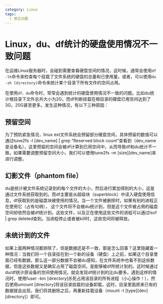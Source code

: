 ```yaml
---
category: Linux
tags:
  - 常见问题
---
```


# Linux，du、df统计的硬盘使用情况不一致问题

在运维Linux服务器时，会碰到需要查看硬盘空间的情况，这时候，通常会使用`df -lh`命令来检查每个挂载了文件系统的硬盘的总量和已使用量，或者，可以使用`du -sh [directory]`命令来统计某个目录下所有文件的空间占用。

在使用`df、du`命令时，常常会遇到统计的硬盘使用情况不一致的问题。比如du统计根目录下文件总共大小为2G，而df判断挂载在根目录的硬盘已用空间达到了3G，20G甚至更多。发生这种情况，有以下三种原因：

## 预留空间

为了预防紧急情况，linux ext文件系统会预留部分硬盘空间，具体预留的数值可以通过tune2fs -l [dev_name] | grep “Reserved block count”查看到（dev_name是设备名），这里预留的空间会被df计算到已用空间中，从而导致df和du统计不一致。如果需要调整预留空间大小，我们可以使用tune2fs -m [size][dev_name]来进行调整。

## 幻影文件（phantom file）

du是统计被文件系统记录到的每个文件的大小，然后进行累加得到的大小，这是通过文件系统获取到的。而df主要是从超级块（superblock）中读入硬盘使用信息，df获取到的是磁盘块被使用的情况。当一个文件被删除时，如果有别的进程正在使用它（占有句柄）， 这个文件将不会被du统计到，但是这个文件被占用的磁盘空间却依然会被df统计到。这些文件，以及正在使用这些文件的进程可以通过lsof | grep deleted查到。当进程停止或者被kill时，这些空间将被释放。

## 未统计到的文件

如果上面两种情况都排除了，但是数据还是不一致，那是怎么回事？这里隐藏着一种情况：当我们将一个目录挂在到一个新的设备（硬盘）上之前，如果这个目录里面已经有数据，那么这一部分数据不会被du感知，在文件系统中也看不到这些数据，但是这些数据又是确实占用了磁盘空间，是能够被df所统计到的。这时候通过du/df统计原设备的空间使用情况，就会发现df统计到的比du要多。遇到这样的情况时，使用fuser -km [directory]杀死占用该目录的所有进程（小心操作！），然后使用umount [directory]将该目录挂载的设备卸载，这时，目录里面原来已有的数据就会出现，我们将其删除之后，再重新挂载设备（mount -t [type][dev] [directory]）即可。